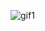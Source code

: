
![gif1](https://user-images.githubusercontent.com/82534529/218003790-284527a4-a9de-45d1-b87b-38c84d569923.gif)

